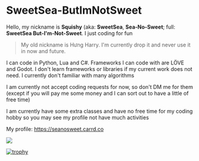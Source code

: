 # **SweetSea-ButImNotSweet**

Hello, my nickname is **Squishy** (aka: **SweetSea**, **Sea-No-Sweet**; full: **SweetSea But-I'm-Not-Sweet**. I just coding for fun

> My old nickname is Hưng Harry. I'm currently drop it and never use it in now and future.

I can code in Python, Lua and C#. Frameworks I can code with are LÖVE and Godot. I don't learn frameworks or libraries if my current work does not need.
I currently don't familiar with many algorithms

I am currently not accept coding requests for now, so don't DM me for them (except if you will pay me some money and I can sort out to have a little of free time)

I am currently have some extra classes and have no free time for my coding hobby so you may see my profile not have much activities

My profile: https://seanosweet.carrd.co

<a target='_blank' href="https://github.com/SweetSea-ButImNotSweet">
  <img style="display:inline;margin:initial;max-height:140px" src="https://github-readme-stats.vercel.app/api?username=SweetSea-ButImNotSweet&count_private=true&hide=prs,contribs&show_icons=true" />
</a>

[![trophy](https://github-profile-trophy.vercel.app/?username=SweetSea-ButImNotSweet&theme=onestar)]()
